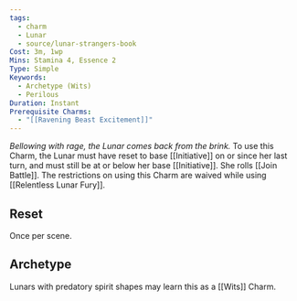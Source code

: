 ```yaml
---
tags:
  - charm
  - Lunar
  - source/lunar-strangers-book
Cost: 3m, 1wp
Mins: Stamina 4, Essence 2
Type: Simple
Keywords:
  - Archetype (Wits)
  - Perilous
Duration: Instant
Prerequisite Charms:
  - "[[Ravening Beast Excitement]]"
---
```

*Bellowing with rage, the Lunar comes back from the brink.*
To use this Charm, the Lunar must have reset to base [[Initiative]] on or since her last turn, and must still be at or below her base [[Initiative]]. She rolls [[Join Battle]].
The restrictions on using this Charm are waived while using [[Relentless Lunar Fury]].

## Reset 
Once per scene.

## Archetype 
Lunars with predatory spirit shapes may learn this as a [[Wits]] Charm.